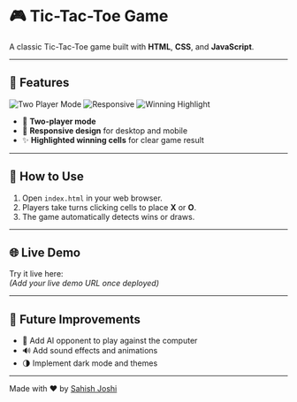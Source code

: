 # 🎮 Tic-Tac-Toe Game

A classic Tic-Tac-Toe game built with **HTML**, **CSS**, and **JavaScript**.

---

## 🌟 Features

![Two Player Mode](https://img.shields.io/badge/Two%20Player-✔️-brightgreen)
![Responsive](https://img.shields.io/badge/Responsive-✔️-blue)
![Winning Highlight](https://img.shields.io/badge/Winning%20Highlight-✔️-yellow)

- 🎲 **Two-player mode**  
- 📱 **Responsive design** for desktop and mobile  
- ✨ **Highlighted winning cells** for clear game result  

---

## 🚀 How to Use

1. Open `index.html` in your web browser.  
2. Players take turns clicking cells to place **X** or **O**.  
3. The game automatically detects wins or draws.  

---

## 🌐 Live Demo

Try it live here:  
*(Add your live demo URL once deployed)*

---

## 🔮 Future Improvements

- 🤖 Add AI opponent to play against the computer  
- 🔊 Add sound effects and animations  
- 🌗 Implement dark mode and themes  

---

Made with ❤️ by [Sahish Joshi](https://sahishjoshi.netlify.app/)
